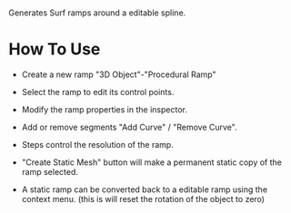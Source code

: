 #
Generates Surf ramps around a editable spline.

# How To Use

* Create a new ramp "3D Object"-"Procedural Ramp"

* Select the ramp to edit its control points.
* Modify the ramp properties in the inspector.

* Add or remove segments "Add Curve" / "Remove Curve".
* Steps control the resolution of the ramp.

* "Create Static Mesh" button will make a permanent static copy of the ramp selected.
* A static ramp can be converted back to a editable ramp using the context menu. (this is will reset the rotation of the object to zero)
